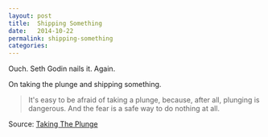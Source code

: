```yaml
---
layout: post
title:  Shipping Something
date:   2014-10-22
permalink: shipping-something
categories:
---
```


Ouch. Seth Godin nails it. Again.

On taking the plunge and shipping something.

> It's easy to be afraid of taking a plunge, because, after all, plunging is dangerous. And the fear is a safe way to do nothing at all.

Source: [Taking The Plunge](http://sethgodin.typepad.com/seths_blog/2014/10/taking-the-plunge.html)
